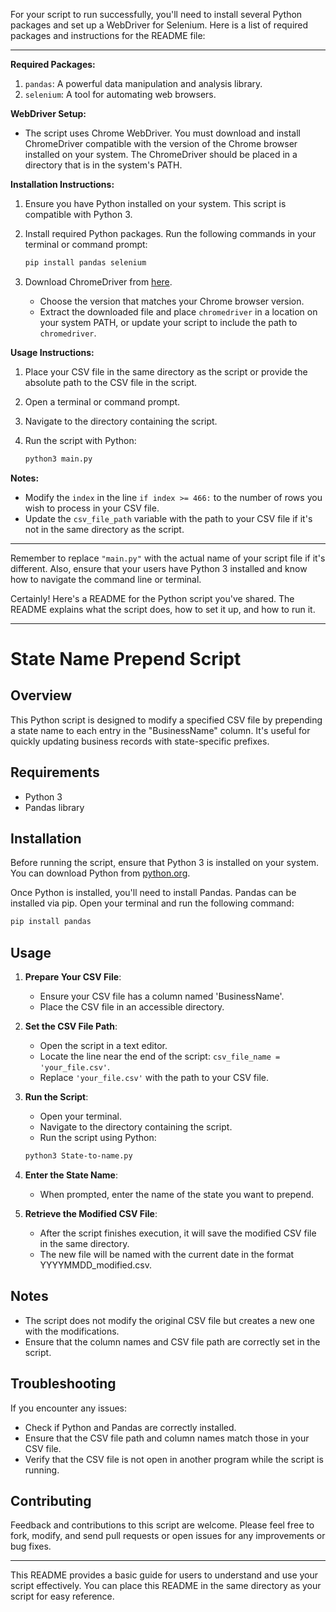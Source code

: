 For your script to run successfully, you'll need to install several Python packages and set up a WebDriver for Selenium. Here is a list of required packages and instructions for the README file:

---

**Required Packages:**
1. `pandas`: A powerful data manipulation and analysis library.
2. `selenium`: A tool for automating web browsers.

**WebDriver Setup:**
- The script uses Chrome WebDriver. You must download and install ChromeDriver compatible with the version of the Chrome browser installed on your system. The ChromeDriver should be placed in a directory that is in the system's PATH.

**Installation Instructions:**
1. Ensure you have Python installed on your system. This script is compatible with Python 3.
2. Install required Python packages. Run the following commands in your terminal or command prompt:

   ```bash
   pip install pandas selenium
   ```

3. Download ChromeDriver from [here](https://sites.google.com/a/chromium.org/chromedriver/downloads).
   - Choose the version that matches your Chrome browser version.
   - Extract the downloaded file and place `chromedriver` in a location on your system PATH, or update your script to include the path to `chromedriver`.

**Usage Instructions:**
1. Place your CSV file in the same directory as the script or provide the absolute path to the CSV file in the script.
2. Open a terminal or command prompt.
3. Navigate to the directory containing the script.
4. Run the script with Python:

   ```bash
   python3 main.py
   ```

**Notes:**
- Modify the `index` in the line `if index >= 466:` to the number of rows you wish to process in your CSV file.
- Update the `csv_file_path` variable with the path to your CSV file if it's not in the same directory as the script.

---

Remember to replace `"main.py"` with the actual name of your script file if it's different. Also, ensure that your users have Python 3 installed and know how to navigate the command line or terminal.







Certainly! Here's a README for the Python script you've shared. The README explains what the script does, how to set it up, and how to run it.

---

# State Name Prepend Script

## Overview
This Python script is designed to modify a specified CSV file by prepending a state name to each entry in the "BusinessName" column. It's useful for quickly updating business records with state-specific prefixes.

## Requirements
- Python 3
- Pandas library

## Installation
Before running the script, ensure that Python 3 is installed on your system. You can download Python from [python.org](https://www.python.org/downloads/).

Once Python is installed, you'll need to install Pandas. Pandas can be installed via pip. Open your terminal and run the following command:

```bash
pip install pandas
```

## Usage
1. **Prepare Your CSV File**: 
   - Ensure your CSV file has a column named 'BusinessName'.
   - Place the CSV file in an accessible directory.

2. **Set the CSV File Path**: 
   - Open the script in a text editor.
   - Locate the line near the end of the script: `csv_file_name = 'your_file.csv'`.
   - Replace `'your_file.csv'` with the path to your CSV file.

3. **Run the Script**: 
   - Open your terminal.
   - Navigate to the directory containing the script.
   - Run the script using Python:

   ```bash
   python3 State-to-name.py
   ```

4. **Enter the State Name**: 
   - When prompted, enter the name of the state you want to prepend.

5. **Retrieve the Modified CSV File**: 
   - After the script finishes execution, it will save the modified CSV file in the same directory.
   - The new file will be named with the current date in the format YYYYMMDD_modified.csv.

## Notes
- The script does not modify the original CSV file but creates a new one with the modifications.
- Ensure that the column names and CSV file path are correctly set in the script.

## Troubleshooting
If you encounter any issues:
- Check if Python and Pandas are correctly installed.
- Ensure that the CSV file path and column names match those in your CSV file.
- Verify that the CSV file is not open in another program while the script is running.

## Contributing
Feedback and contributions to this script are welcome. Please feel free to fork, modify, and send pull requests or open issues for any improvements or bug fixes.

---

This README provides a basic guide for users to understand and use your script effectively. You can place this README in the same directory as your script for easy reference.